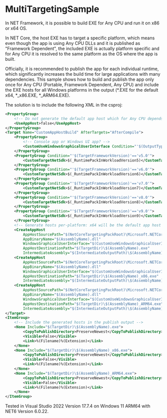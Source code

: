 # MultiTargetingSample
In NET Framework, it is possible to build EXE for Any CPU and run it on x86 or x64 OS.

In NET Core, the host EXE has to target a specific platform, which means even though the app is using Any CPU DLLs and it is published as "Framework Dependent", the included EXE is actually platform specific and for Any CPU it is resolved to the same platform as the OS where the app is built. 

Officially, it is recommended to publish the app for each individual runtime, which significantly increases the build time for large applications with many dependencies. This sample shows how to build and publish the app only once for Any CPU (Portable, Framework Dependent, Any CPU) and include the EXE hosts for all Windows platforms in the output (*.EXE for the default x64, *_x86.EXE, *_ARM64.EXE).

The solution is to include the following XML in the csproj:
```xml
<PropertyGroup>
    <!-- Do not generate the default app host which for Any CPU depends upon the OS where we build - x64 for x64 OS, ARM64 for ARM64 OS -->
    <UseAppHost>false</UseAppHost>
</PropertyGroup>
<Target Name="CustomAppHostBuild" AfterTargets="AfterCompile">
    <PropertyGroup>
        <!-- Console app or Windows UI app? -->
        <CustomUseWindowsGraphicalUserInterface Condition="'$(OutputType)'=='WinExe'">true</CustomUseWindowsGraphicalUserInterface>
    </PropertyGroup>
    <PropertyGroup Condition="'$(TargetFrameworkVersion)'=='v5.0'">
        <CustomTargetNetSdk>$(_RuntimePackInWorkloadVersion5)</CustomTargetNetSdk>
    </PropertyGroup>
    <PropertyGroup Condition="'$(TargetFrameworkVersion)'=='v6.0'">
        <CustomTargetNetSdk>$(_RuntimePackInWorkloadVersion6)</CustomTargetNetSdk>
    </PropertyGroup>
    <PropertyGroup Condition="'$(TargetFrameworkVersion)'=='v7.0'">
        <CustomTargetNetSdk>$(_RuntimePackInWorkloadVersion7)</CustomTargetNetSdk>
    </PropertyGroup>
    <PropertyGroup Condition="'$(TargetFrameworkVersion)'=='v8.0'">
        <CustomTargetNetSdk>$(_RuntimePackInWorkloadVersion8)</CustomTargetNetSdk>
    </PropertyGroup>
    <PropertyGroup Condition="'$(TargetFrameworkVersion)'=='v9.0'">
        <CustomTargetNetSdk>$(_RuntimePackInWorkloadVersion9)</CustomTargetNetSdk>
    </PropertyGroup>
    <!-- Generate hosts per-platform: x64 will be the default app host no matter the OS where we build -->
    <CreateAppHost 
        AppHostSourcePath="$(NetCoreTargetingPackRoot)\Microsoft.NETCore.App.Host.win-x64\$(CustomTargetNetSdk)\runtimes\win-x64\native\apphost.exe" 
        AppBinaryName="$(AssemblyName).dll"
        WindowsGraphicalUserInterface="$(CustomUseWindowsGraphicalUserInterface)"
        AppHostDestinationPath="$(TargetDir)\$(AssemblyName).exe" 
        IntermediateAssembly="$(IntermediateOutputPath)\$(AssemblyName).dll" />
    <CreateAppHost 
        AppHostSourcePath="$(NetCoreTargetingPackRoot)\Microsoft.NETCore.App.Host.win-x86\$(CustomTargetNetSdk)\runtimes\win-x86\native\apphost.exe" 
        AppBinaryName="$(AssemblyName).dll" 
        WindowsGraphicalUserInterface="$(CustomUseWindowsGraphicalUserInterface)" 
        AppHostDestinationPath="$(TargetDir)\$(AssemblyName)_x86.exe" 
        IntermediateAssembly="$(IntermediateOutputPath)\$(AssemblyName).dll" />
    <CreateAppHost 
        AppHostSourcePath="$(NetCoreTargetingPackRoot)\Microsoft.NETCore.App.Host.win-arm64\$(CustomTargetNetSdk)\runtimes\win-arm64\native\apphost.exe" 
        AppBinaryName="$(AssemblyName).dll" 
        WindowsGraphicalUserInterface="$(CustomUseWindowsGraphicalUserInterface)" 
        AppHostDestinationPath="$(TargetDir)\$(AssemblyName)_ARM64.exe" 
        IntermediateAssembly="$(IntermediateOutputPath)\$(AssemblyName).dll" />
</Target>
<ItemGroup>
    <!-- Include the generated hosts in the publish output -->
    <None Include="$(TargetDir)\$(AssemblyName).exe">
        <CopyToPublishDirectory>PreserveNewest</CopyToPublishDirectory>
        <Visible>False</Visible>
        <Link>%(Filename)%(Extension)</Link>
    </None>
    <None Include="$(TargetDir)\$(AssemblyName)_x86.exe">
        <CopyToPublishDirectory>PreserveNewest</CopyToPublishDirectory>
        <Visible>False</Visible>
        <Link>%(Filename)%(Extension)</Link>
    </None>
    <None Include="$(TargetDir)\$(AssemblyName)_ARM64.exe">
        <CopyToPublishDirectory>PreserveNewest</CopyToPublishDirectory>
        <Visible>False</Visible>
        <Link>%(Filename)%(Extension)</Link>
    </None>
</ItemGroup>
```
Tested in Visual Studio 2022 Version 17.7.4 on Windows 11 ARM64 with NET6 Version 6.0.22.
